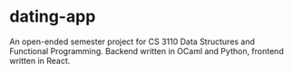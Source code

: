# dating-app

An open-ended semester project for CS 3110 Data Structures and Functional Programming. Backend written in OCaml and Python, frontend written in React.
